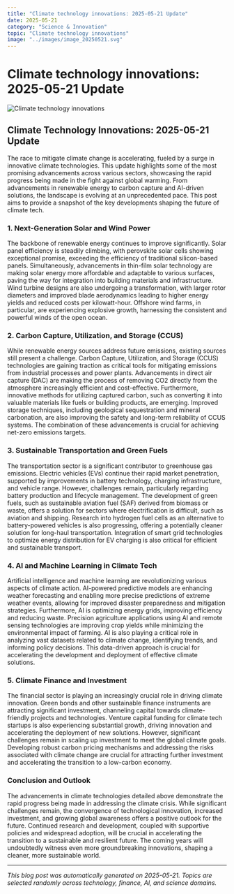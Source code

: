 ```yaml
---
title: "Climate technology innovations: 2025-05-21 Update"
date: 2025-05-21
category: "Science & Innovation"
topic: "Climate technology innovations"
image: "../images/image_20250521.svg"
---
```


# Climate technology innovations: 2025-05-21 Update

![Climate technology innovations](../images/image_20250521.svg)

## Climate Technology Innovations: 2025-05-21 Update

The race to mitigate climate change is accelerating, fueled by a surge in innovative climate technologies.  This update highlights some of the most promising advancements across various sectors, showcasing the rapid progress being made in the fight against global warming.  From advancements in renewable energy to carbon capture and AI-driven solutions, the landscape is evolving at an unprecedented pace.  This post aims to provide a snapshot of the key developments shaping the future of climate tech.


### 1.  Next-Generation Solar and Wind Power

The backbone of renewable energy continues to improve significantly.  Solar panel efficiency is steadily climbing, with perovskite solar cells showing exceptional promise, exceeding the efficiency of traditional silicon-based panels.  Simultaneously, advancements in thin-film solar technology are making solar energy more affordable and adaptable to various surfaces, paving the way for integration into building materials and infrastructure.  Wind turbine designs are also undergoing a transformation, with larger rotor diameters and improved blade aerodynamics leading to higher energy yields and reduced costs per kilowatt-hour. Offshore wind farms, in particular, are experiencing explosive growth, harnessing the consistent and powerful winds of the open ocean.


### 2.  Carbon Capture, Utilization, and Storage (CCUS)

While renewable energy sources address future emissions, existing sources still present a challenge.  Carbon Capture, Utilization, and Storage (CCUS) technologies are gaining traction as critical tools for mitigating emissions from industrial processes and power plants.  Advancements in direct air capture (DAC) are making the process of removing CO2 directly from the atmosphere increasingly efficient and cost-effective. Furthermore, innovative methods for utilizing captured carbon, such as converting it into valuable materials like fuels or building products, are emerging.  Improved storage techniques, including geological sequestration and mineral carbonation, are also improving the safety and long-term reliability of CCUS systems.  The combination of these advancements is crucial for achieving net-zero emissions targets.


### 3.  Sustainable Transportation and Green Fuels

The transportation sector is a significant contributor to greenhouse gas emissions.  Electric vehicles (EVs) continue their rapid market penetration, supported by improvements in battery technology, charging infrastructure, and vehicle range.  However, challenges remain, particularly regarding battery production and lifecycle management.  The development of green fuels, such as sustainable aviation fuel (SAF) derived from biomass or waste, offers a solution for sectors where electrification is difficult, such as aviation and shipping.  Research into hydrogen fuel cells as an alternative to battery-powered vehicles is also progressing, offering a potentially cleaner solution for long-haul transportation.  Integration of smart grid technologies to optimize energy distribution for EV charging is also critical for efficient and sustainable transport.


### 4.  AI and Machine Learning in Climate Tech

Artificial intelligence and machine learning are revolutionizing various aspects of climate action.  AI-powered predictive models are enhancing weather forecasting and enabling more precise predictions of extreme weather events, allowing for improved disaster preparedness and mitigation strategies.  Furthermore, AI is optimizing energy grids, improving efficiency and reducing waste.  Precision agriculture applications using AI and remote sensing technologies are improving crop yields while minimizing the environmental impact of farming.  AI is also playing a critical role in analyzing vast datasets related to climate change, identifying trends, and informing policy decisions.  This data-driven approach is crucial for accelerating the development and deployment of effective climate solutions.


### 5.  Climate Finance and Investment

The financial sector is playing an increasingly crucial role in driving climate innovation.  Green bonds and other sustainable finance instruments are attracting significant investment, channeling capital towards climate-friendly projects and technologies.  Venture capital funding for climate tech startups is also experiencing substantial growth, driving innovation and accelerating the deployment of new solutions.  However, significant challenges remain in scaling up investment to meet the global climate goals.  Developing robust carbon pricing mechanisms and addressing the risks associated with climate change are crucial for attracting further investment and accelerating the transition to a low-carbon economy.


### Conclusion and Outlook

The advancements in climate technologies detailed above demonstrate the rapid progress being made in addressing the climate crisis.  While significant challenges remain, the convergence of technological innovation, increased investment, and growing global awareness offers a positive outlook for the future.  Continued research and development, coupled with supportive policies and widespread adoption, will be crucial in accelerating the transition to a sustainable and resilient future.  The coming years will undoubtedly witness even more groundbreaking innovations, shaping a cleaner, more sustainable world.


---
*This blog post was automatically generated on 2025-05-21. Topics are selected randomly across technology, finance, AI, and science domains.*
